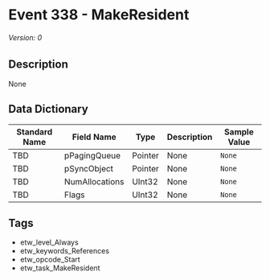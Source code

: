 # Event 338 - MakeResident
###### Version: 0

## Description
None

## Data Dictionary
|Standard Name|Field Name|Type|Description|Sample Value|
|---|---|---|---|---|
|TBD|pPagingQueue|Pointer|None|`None`|
|TBD|pSyncObject|Pointer|None|`None`|
|TBD|NumAllocations|UInt32|None|`None`|
|TBD|Flags|UInt32|None|`None`|

## Tags
* etw_level_Always
* etw_keywords_References
* etw_opcode_Start
* etw_task_MakeResident
